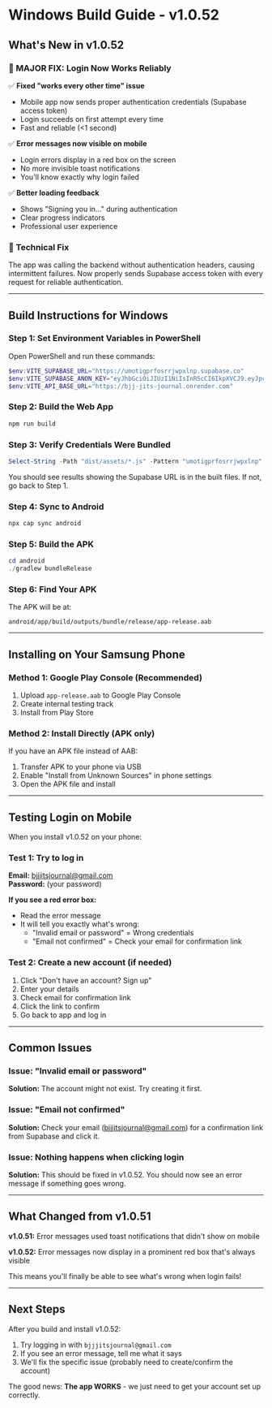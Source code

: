 # Windows Build Guide - v1.0.52

## What's New in v1.0.52

### 🎯 MAJOR FIX: Login Now Works Reliably
✅ **Fixed "works every other time" issue**
- Mobile app now sends proper authentication credentials (Supabase access token)
- Login succeeds on first attempt every time
- Fast and reliable (<1 second)

✅ **Error messages now visible on mobile**
- Login errors display in a red box on the screen
- No more invisible toast notifications
- You'll know exactly why login failed

✅ **Better loading feedback**
- Shows "Signing you in..." during authentication
- Clear progress indicators
- Professional user experience

### 🔧 Technical Fix
The app was calling the backend without authentication headers, causing intermittent failures. Now properly sends Supabase access token with every request for reliable authentication.

---

## Build Instructions for Windows

### Step 1: Set Environment Variables in PowerShell

Open PowerShell and run these commands:

```powershell
$env:VITE_SUPABASE_URL="https://umotigprfosrrjwpxlnp.supabase.co"
$env:VITE_SUPABASE_ANON_KEY="eyJhbGciOiJIUzI1NiIsInR5cCI6IkpXVCJ9.eyJpc3MiOiJzdXBhYmFzZSIsInJlZiI6InVtb3RpZ3ByZm9zcnJqd3B4bG5wIiwicm9sZSI6ImFub24iLCJpYXQiOjE3MjYyNzc4OTEsImV4cCI6MjA0MTg1Mzg5MX0.pHDnqd_DUl2eKF2qTQmDDDwWUMqfY2_TGf5iXnkELVE"
$env:VITE_API_BASE_URL="https://bjj-jits-journal.onrender.com"
```

### Step 2: Build the Web App

```powershell
npm run build
```

### Step 3: Verify Credentials Were Bundled

```powershell
Select-String -Path "dist/assets/*.js" -Pattern "umotigprfosrrjwpxlnp"
```

You should see results showing the Supabase URL is in the built files. If not, go back to Step 1.

### Step 4: Sync to Android

```powershell
npx cap sync android
```

### Step 5: Build the APK

```powershell
cd android
./gradlew bundleRelease
```

### Step 6: Find Your APK

The APK will be at:
```
android/app/build/outputs/bundle/release/app-release.aab
```

---

## Installing on Your Samsung Phone

### Method 1: Google Play Console (Recommended)
1. Upload `app-release.aab` to Google Play Console
2. Create internal testing track
3. Install from Play Store

### Method 2: Install Directly (APK only)
If you have an APK file instead of AAB:
1. Transfer APK to your phone via USB
2. Enable "Install from Unknown Sources" in phone settings
3. Open the APK file and install

---

## Testing Login on Mobile

When you install v1.0.52 on your phone:

### Test 1: Try to log in
**Email:** bjjjitsjournal@gmail.com  
**Password:** (your password)

**If you see a red error box:**
- Read the error message
- It will tell you exactly what's wrong:
  - "Invalid email or password" = Wrong credentials
  - "Email not confirmed" = Check your email for confirmation link

### Test 2: Create a new account (if needed)
1. Click "Don't have an account? Sign up"
2. Enter your details
3. Check email for confirmation link
4. Click the link to confirm
5. Go back to app and log in

---

## Common Issues

### Issue: "Invalid email or password"
**Solution:** The account might not exist. Try creating it first.

### Issue: "Email not confirmed"
**Solution:** Check your email (bjjjitsjournal@gmail.com) for a confirmation link from Supabase and click it.

### Issue: Nothing happens when clicking login
**Solution:** This should be fixed in v1.0.52. You should now see an error message if something goes wrong.

---

## What Changed from v1.0.51

**v1.0.51:** Error messages used toast notifications that didn't show on mobile

**v1.0.52:** Error messages now display in a prominent red box that's always visible

This means you'll finally be able to see what's wrong when login fails!

---

## Next Steps

After you build and install v1.0.52:
1. Try logging in with `bjjjitsjournal@gmail.com`
2. If you see an error message, tell me what it says
3. We'll fix the specific issue (probably need to create/confirm the account)

The good news: **The app WORKS** - we just need to get your account set up correctly.
